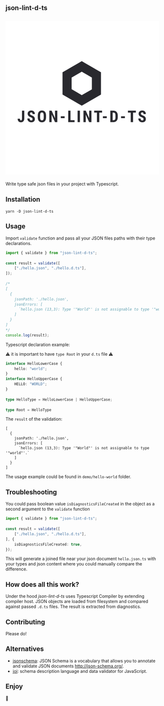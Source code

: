 json-lint-d-ts
------

![image](assets/icon.svg)
------

Write type safe json files in your project with Typescript.

## Installation
`yarn -D json-lint-d-ts`

## Usage

Import `validate` function and pass all your JSON files paths with their type declarations.

```typescript
import { validate } from "json-lint-d-ts";

const result = validate([
    ["./hello.json", "./hello.d.ts"],
]);

/*
[
  {
    jsonPath: './hello.json',
    jsonErrors: [
      `hello.json (13,3): Type '"World"' is not assignable to type '"world"'.`
    ]
  }
]
*/
console.log(result);
```

Typescript declaration example:

⚠️ it is important to have `type Root` in your `d.ts` file ⚠️

```typescript
interface HelloLowerCase {
    hello: "world";
}
interface HelloUpperCase {
    HELLO: "WORLD";
}

type HelloType = HelloLowerCase | HelloUpperCase;

type Root = HelloType

```

The `result` of the validation:

```shell script
[
  {
    jsonPath: './hello.json',
    jsonErrors: [
      `hello.json (13,3): Type '"World"' is not assignable to type '"world"'.`
    ]
  }
]
```

The usage example could be found in `demo/hello-world` folder.

## Troubleshooting

You could pass boolean value `isDiagnosticsFileCreated` in the object as a second
argument to the `validate` function

```typescript
import { validate } from "json-lint-d-ts";

const result = validate([
    ["./hello.json", "./hello.d.ts"],
], {
    isDiagnosticsFileCreated: true,
});
```

This will generate a joined file near your json document `hello.json.ts`
with your types and json content where you could manually compare the difference.


## How does all this work?
Under the hood *json-lint-d-ts* uses Typescript Compiler by extending compiler host.
JSON objects are loaded from filesystem and compared against passed `.d.ts` files.
The result is extracted from diagnostics. 

## Contributing
Please do!

## Alternatives

- [jsonschema](https://www.npmjs.com/package/jsonschema): JSON Schema is a vocabulary that allows you to annotate and validate JSON documents http://json-schema.org/.
- [joi](https://www.npmjs.com/package/joi): schema description language and data validator for JavaScript.

## Enjoy

🚀
